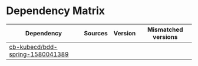 # Dependency Matrix

Dependency | Sources | Version | Mismatched versions
---------- | ------- | ------- | -------------------
[cb-kubecd/bdd-spring-1580041389](https://github.com/cb-kubecd/bdd-spring-1580041389.git) |  | []() | 
